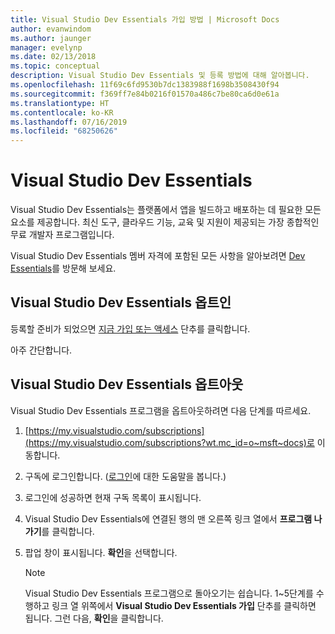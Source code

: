 ```yaml
---
title: Visual Studio Dev Essentials 가입 방법 | Microsoft Docs
author: evanwindom
ms.author: jaunger
manager: evelynp
ms.date: 02/13/2018
ms.topic: conceptual
description: Visual Studio Dev Essentials 및 등록 방법에 대해 알아봅니다.
ms.openlocfilehash: 11f69c6fd9530b7dc1383988f1698b3508430f94
ms.sourcegitcommit: f369ff7e84b0216f01570a486c7be80ca6d0e61a
ms.translationtype: HT
ms.contentlocale: ko-KR
ms.lasthandoff: 07/16/2019
ms.locfileid: "68250626"
---
```

# <a name="visual-studio-dev-essentials"></a>Visual Studio Dev Essentials

Visual Studio Dev Essentials는 플랫폼에서 앱을 빌드하고 배포하는 데 필요한 모든 요소를 제공합니다. 최신 도구, 클라우드 기능, 교육 및 지원이 제공되는 가장 종합적인 무료 개발자 프로그램입니다.

Visual Studio Dev Essentials 멤버 자격에 포함된 모든 사항을 알아보려면 [Dev Essentials](https://visualstudio.microsoft.com/dev-essentials/)를 방문해 보세요.

## <a name="opt-in-to-visual-studio-dev-essentials"></a>Visual Studio Dev Essentials 옵트인

등록할 준비가 되었으면 [지금 가입 또는 액세스](https://my.visualstudio.com/Benefits?wt.mc_id=o~msft~vscom~devessentials-hero~mt689&campaign=o~msft~vscom~devessentials-hero~mt689) 단추를 클릭합니다.

아주 간단합니다.

## <a name="opt-out-of-visual-studio-dev-essentials"></a>Visual Studio Dev Essentials 옵트아웃

Visual Studio Dev Essentials 프로그램을 옵트아웃하려면 다음 단계를 따르세요.

1. [https://my.visualstudio.com/subscriptions](https://my.visualstudio.com/subscriptions?wt.mc_id=o~msft~docs)로 이동합니다.
2. 구독에 로그인합니다.  ([로그인](signing-in.md)에 대한 도움말을 봅니다.)
3. 로그인에 성공하면 현재 구독 목록이 표시됩니다.
4. Visual Studio Dev Essentials에 연결된 행의 맨 오른쪽 링크 열에서 **프로그램 나가기**를 클릭합니다.
5. 팝업 창이 표시됩니다. **확인**을 선택합니다.

    > [!NOTE]
    > Visual Studio Dev Essentials 프로그램으로 돌아오기는 쉽습니다.  1~5단계를 수행하고 링크 열 위쪽에서 **Visual Studio Dev Essentials 가입** 단추를 클릭하면 됩니다. 그런 다음, **확인**을 클릭합니다.
